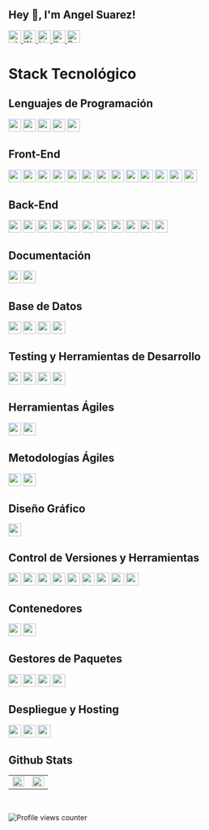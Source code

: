 ## Hey 👋, I'm Angel Suarez!

<a href="https://github.com/AngelBlackBlue" target="_blank">
    <img src="https://img.shields.io/badge/github-%2324292e.svg?&style=plastic&logo=github&logoColor=white" alt="github" style="margin-bottom: 5px;" height="25"/>
</a>
<a href="https://wakatime.com/@FullStake" target="_blank">
    <img src="https://img.shields.io/badge/WakaTime-000000?style=plastic&logo=wakatime&logoColor=white" alt="WakaTime" style="margin-bottom: 5px;" height="25"/>
</a>
<a href="https://linkedin.com/in/suarezangel" target="_blank">
    <img src="https://img.shields.io/badge/LinkedIn-%231E77B5.svg?&style=plastic&logo=linkedin&logoColor=white" alt="LinkedIn" style="margin-bottom: 5px;" height="25"/>
</a>
<a href="https://twitter.com/@Angel_Stack23" target="_blank">
    <img src="https://img.shields.io/badge/X-%23000000.svg?&style=plastic&logo=x&logoColor=white" alt="X" style="margin-bottom: 5px;" height="25"/>
</a> 
<a href="https://portafolio-aas.netlify.app/" target="_blank">
    <img src="https://img.shields.io/badge/Portfolio-%23000000.svg?&style=plastic&logo=astro&logoColor=white" alt="Portfolio" style="margin-bottom: 5px;" height="25"/>
</a>

# Stack Tecnológico

## Lenguajes de Programación

<img src="https://img.shields.io/badge/-JavaScript-F7DF1E?logo=javascript&logoColor=black&style=plastic" height="25"/>
<img src="https://img.shields.io/badge/-TypeScript-3178C6?logo=typescript&logoColor=white&style=plastic" height="25"/>
<img src="https://img.shields.io/badge/-Java-007396?logo=java&logoColor=white&style=plastic" height="25"/>
<img src="https://img.shields.io/badge/-HTML5-E34F26?logo=html5&logoColor=white&style=plastic" height="25"/>
<img src="https://img.shields.io/badge/-CSS3-1572B6?logo=css3&logoColor=white&style=plastic" height="25"/>

## Front-End
<img src="https://img.shields.io/badge/-React-61DAFB?logo=react&logoColor=black&style=plastic" height="25"/>
<img src="https://img.shields.io/badge/-Vue.js-4FC08D?logo=vuedotjs&logoColor=white&style=plastic" height="25"/>
<img src="https://img.shields.io/badge/-Redux-764ABC?logo=redux&logoColor=white&style=plastic" height="25"/>
<img src="https://img.shields.io/badge/-Pinia-FFD859?logo=pinia&logoColor=black&style=plastic" height="25"/>
<img src="https://img.shields.io/badge/-Zustand-2D3748?logo=zustand&logoColor=white&style=plastic" height="25"/>
<img src="https://img.shields.io/badge/-TailwindCSS-06B6D4?logo=tailwindcss&logoColor=white&style=plastic" height="25"/>
<img src="https://img.shields.io/badge/-Vite-646CFF?logo=vite&logoColor=white&style=plastic" height="25"/>
<img src="https://img.shields.io/badge/-Next.js-000000?logo=nextdotjs&logoColor=white&style=plastic" height="25"/>
<img src="https://img.shields.io/badge/-Astro-FF5D00?logo=astro&logoColor=white&style=plastic" height="25"/>
<img src="https://img.shields.io/badge/-Shadcn/UI-000000?logo=shadcnui&logoColor=white&style=plastic" height="25"/>
<img src="https://img.shields.io/badge/-Tanstack%20Query-FF4154?logo=reactquery&logoColor=white&style=plastic" height="25"/>
<img src="https://img.shields.io/badge/-GraphQL-E10098?logo=graphql&logoColor=white&style=plastic" height="25"/>
<img src="https://img.shields.io/badge/-Apollo%20Client-311C87?logo=apollographql&logoColor=white&style=plastic" height="25"/>

## Back-End

<img src="https://img.shields.io/badge/-Node.js-339933?logo=nodedotjs&logoColor=white&style=plastic" height="25"/>
<img src="https://img.shields.io/badge/-Express-000000?logo=express&logoColor=white&style=plastic" height="25"/>
<img src="https://img.shields.io/badge/-NestJS-E0234E?logo=nestjs&logoColor=white&style=plastic" height="25"/>
<img src="https://img.shields.io/badge/-Spring%20Boot-6DB33F?logo=springboot&logoColor=white&style=plastic" height="25"/>
<img src="https://img.shields.io/badge/-GraphQL-E10098?logo=graphql&logoColor=white&style=plastic" height="25"/>
<img src="https://img.shields.io/badge/-Apollo%20Server-311C87?logo=apollographql&logoColor=white&style=plastic" height="25"/>
<img src="https://img.shields.io/badge/-Cloudinary-3448C5?logo=cloudinary&logoColor=white&style=plastic" height="25"/>
<img src="https://img.shields.io/badge/-Nodemailer-5A6368?logo=nodemailer&logoColor=white&style=plastic" height="25"/>
<img src="https://img.shields.io/badge/-JWT-000000?logo=jsonwebtokens&logoColor=white&style=plastic" height="25"/>
<img src="https://img.shields.io/badge/-Express%20Validator-404D59?logo=express&logoColor=white&style=plastic" height="25"/>
<img src="https://img.shields.io/badge/-Zod-3E67B1?logo=zod&logoColor=white&style=plastic" height="25"/>

## Documentación

<img src="https://img.shields.io/badge/-Swagger-85EA2D?logo=swagger&logoColor=black&style=plastic" height="25"/>
<img src="https://img.shields.io/badge/-Apollo%20Sandbox-311C87?logo=apollographql&logoColor=white&style=plastic" height="25"/>

## Base de Datos

<img src="https://img.shields.io/badge/-TypeORM-376D9C?logo=typeorm&logoColor=white&style=plastic" height="25"/>
<img src="https://img.shields.io/badge/-MySQL-4479A1?logo=mysql&logoColor=white&style=plastic" height="25"/>
<img src="https://img.shields.io/badge/-Sequelize-52B0E7?logo=sequelize&logoColor=white&style=plastic" height="25"/>
<img src="https://img.shields.io/badge/-PostgreSQL-4169E1?logo=postgresql&logoColor=white&style=plastic" height="25"/>

## Testing y Herramientas de Desarrollo

<img src="https://img.shields.io/badge/-Jest-C21325?logo=jest&logoColor=white&style=plastic" height="25"/>
<img src="https://img.shields.io/badge/-Supertest-07BA82?style=plastic" height="25"/>
<img src="https://img.shields.io/badge/-Postman-FF6C37?logo=postman&logoColor=white&style=plastic" height="25"/>
<img src="https://img.shields.io/badge/-Hoppscotch-31C48D?logo=hoppscotch&logoColor=white&style=plastic" height="25"/>

## Herramientas Ágiles

<img src="https://img.shields.io/badge/-Trello-0052CC?logo=trello&logoColor=white&style=plastic" height="25"/>
<img src="https://img.shields.io/badge/-Slack-4A154B?logo=slack&logoColor=white&style=plastic" height="25"/>

## Metodologías Ágiles

<img src="https://img.shields.io/badge/-Scrum-6DB33F?logo=scrum&logoColor=white&style=plastic" height="25"/>
<img src="https://img.shields.io/badge/-Kanban-0079BF?logo=kanban&logoColor=white&style=plastic" height="25"/>

## Diseño Gráfico

<img src="https://img.shields.io/badge/-CorelDRAW-46A518?logo=coreldraw&logoColor=white&style=plastic" height="25"/>

## Control de Versiones y Herramientas

<img src="https://img.shields.io/badge/-Git-F05032?logo=git&logoColor=white&style=plastic" height="25"/>
<img src="https://img.shields.io/badge/-GitHub-181717?logo=github&logoColor=white&style=plastic" height="25"/>
<img src="https://img.shields.io/badge/-GitLab-FC6D26?logo=gitlab&logoColor=white&style=plastic" height="25"/>
<img src="https://img.shields.io/badge/-VS%20Code-007ACC?logo=visualstudiocode&logoColor=white&style=plastic" height="25"/>
<img src="https://img.shields.io/badge/-IntelliJ%20IDEA-000000?logo=intellijidea&logoColor=white&style=plastic" height="25"/>
<img src="https://img.shields.io/badge/-GitHub%20Desktop-663399?logo=github&logoColor=white&style=plastic" height="25"/>
<img src="https://img.shields.io/badge/-SourceTree-0052CC?logo=sourcetree&logoColor=white&style=plastic" height="25"/>
<img src="https://img.shields.io/badge/-Warp-01A4FF?logo=warp&logoColor=white&style=plastic" height="25"/>
<img src="https://img.shields.io/badge/-TablePlus-FF6B35?style=plastic" height="25"/>

## Contenedores

<img src="https://img.shields.io/badge/-Docker-2496ED?logo=docker&logoColor=white&style=plastic" height="25"/>
<img src="https://img.shields.io/badge/-Docker%20Compose-2496ED?logo=docker&logoColor=white&style=plastic" height="25"/>

## Gestores de Paquetes

<img src="https://img.shields.io/badge/-NPM-CB3837?logo=npm&logoColor=white&style=plastic" height="25"/>
<img src="https://img.shields.io/badge/-Yarn-2C8EBB?logo=yarn&logoColor=white&style=plastic" height="25"/>
<img src="https://img.shields.io/badge/-PNPM-F69220?logo=pnpm&logoColor=white&style=plastic" height="25"/>
<img src="https://img.shields.io/badge/-Bun-F2A03D?logo=bun&logoColor=white&style=plastic" height="25"/>

## Despliegue y Hosting

<img src="https://img.shields.io/badge/-Vercel-000000?logo=vercel&logoColor=white&style=plastic" height="25"/>
<img src="https://img.shields.io/badge/-Render-46E3B7?logo=render&logoColor=white&style=plastic" height="25"/>
<img src="https://img.shields.io/badge/-Netlify-00C7B7?logo=netlify&logoColor=white&style=plastic" height="25"/>

## Github Stats
<table><tr><td valign="top" width="50%">

<img src="https://github-readme-stats.vercel.app/api?username=AngelBlackBlue&show_icons=true&count_private=true&hide_border=true" align="left" style="width: 100%" />

</td><td valign="top" width="50%">

<img src="https://github-readme-stats.vercel.app/api/top-langs/?username=AngelBlackBlue&hide_border=true&layout=compact" align="left" style="width: 100%" />

</td></tr></table>

<br/>  

![Profile views counter](https://komarev.com/ghpvc/?username=AngelBlackBlue&&style=flat-square)  
